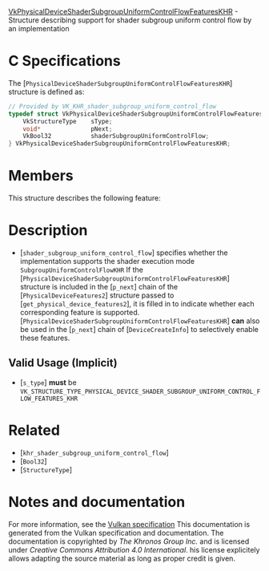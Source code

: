 [VkPhysicalDeviceShaderSubgroupUniformControlFlowFeaturesKHR](https://www.khronos.org/registry/vulkan/specs/1.3-extensions/man/html/VkPhysicalDeviceShaderSubgroupUniformControlFlowFeaturesKHR.html) - Structure describing support for shader subgroup uniform control flow by an implementation

# C Specifications
The [`PhysicalDeviceShaderSubgroupUniformControlFlowFeaturesKHR`]
structure is defined as:
```c
// Provided by VK_KHR_shader_subgroup_uniform_control_flow
typedef struct VkPhysicalDeviceShaderSubgroupUniformControlFlowFeaturesKHR {
    VkStructureType    sType;
    void*              pNext;
    VkBool32           shaderSubgroupUniformControlFlow;
} VkPhysicalDeviceShaderSubgroupUniformControlFlowFeaturesKHR;
```

# Members
This structure describes the following feature:

# Description
- [`shader_subgroup_uniform_control_flow`] specifies whether the implementation supports the shader execution mode `SubgroupUniformControlFlowKHR`
If the [`PhysicalDeviceShaderSubgroupUniformControlFlowFeaturesKHR`] structure is included in the [`p_next`] chain of the
[`PhysicalDeviceFeatures2`] structure passed to
[`get_physical_device_features2`], it is filled in to indicate whether each
corresponding feature is supported.
[`PhysicalDeviceShaderSubgroupUniformControlFlowFeaturesKHR`] **can**  also be used in the [`p_next`] chain of
[`DeviceCreateInfo`] to selectively enable these features.
## Valid Usage (Implicit)
-  [`s_type`] **must**  be `VK_STRUCTURE_TYPE_PHYSICAL_DEVICE_SHADER_SUBGROUP_UNIFORM_CONTROL_FLOW_FEATURES_KHR`

# Related
- [`khr_shader_subgroup_uniform_control_flow`]
- [`Bool32`]
- [`StructureType`]

# Notes and documentation
For more information, see the [Vulkan specification](https://www.khronos.org/registry/vulkan/specs/1.3-extensions/html/vkspec.html)
This documentation is generated from the Vulkan specification and documentation.
The documentation is copyrighted by *The Khronos Group Inc.* and is licensed under *Creative Commons Attribution 4.0 International*.
his license explicitely allows adapting the source material as long as proper credit is given.
        